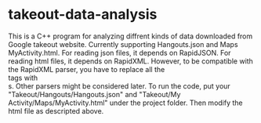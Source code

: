 # takeout-data-analysis
This is a C++ program for analyzing diffrent kinds of data downloaded from Google takeout website. Currently supporting Hangouts.json and Maps MyActivity.html.
For reading json files, it depends on RapidJSON. For reading html files, it depends on RapidXML. However, to be compatible with the RapidXML parser, you have to replace all the <br> tags with <br/>s. Other parsers might be considered later. To run the code, put your "Takeout/Hangouts/Hangouts.json" and "Takeout/My Activity/Maps/MyActivity.html" under the project folder. Then modify the html file as descripted above.
